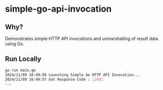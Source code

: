 # simple-go-api-invocation

## Why?

Demonstrates simple HTTP API invocations and unmarshalling of result data using Go.

## Run Locally

```bash
go run main.go
2024/11/09 16:49:56 Launching Simple Go HTTP API Invocation...
2024/11/09 16:49:57 Got Response Code : [200]
...
```